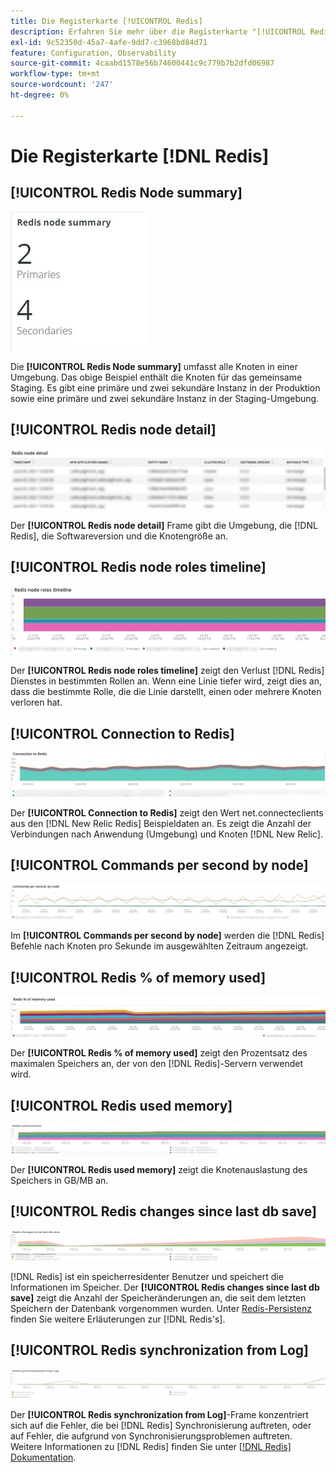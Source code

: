 ```yaml
---
title: Die Registerkarte [!UICONTROL Redis]
description: Erfahren Sie mehr über die Registerkarte "[!UICONTROL Redis]" von [!DNL Observation for Adobe Commerce].
exl-id: 9c52350d-45a7-4afe-9dd7-c3968bd84d71
feature: Configuration, Observability
source-git-commit: 4caabd1578e56b74600441c9c779b7b2dfd06987
workflow-type: tm+mt
source-wordcount: '247'
ht-degree: 0%

---
```


# Die Registerkarte [!DNL Redis]

## [!UICONTROL Redis Node summary]

![Redis-Knoten-Zusammenfassung](../../assets/tools/observation-for-adobe-commerce/redis-tab-1.jpg)

Die **[!UICONTROL Redis Node summary]** umfasst alle Knoten in einer Umgebung. Das obige Beispiel enthält die Knoten für das gemeinsame Staging. Es gibt eine primäre und zwei sekundäre Instanz in der Produktion sowie eine primäre und zwei sekundäre Instanz in der Staging-Umgebung.

## [!UICONTROL Redis node detail]

![Redis-Serverleistungsmetriken und Details zur Knotenkonfiguration](../../assets/tools/observation-for-adobe-commerce/redis-tab-2.jpg)

Der **[!UICONTROL Redis node detail]** Frame gibt die Umgebung, die [!DNL Redis], die Softwareversion und die Knotengröße an.

## [!UICONTROL Redis node roles timeline]

![Zeitleiste für Redis-Knotenrollen](../../assets/tools/observation-for-adobe-commerce/redis-tab-3.jpg)

Der **[!UICONTROL Redis node roles timeline]** zeigt den Verlust [!DNL Redis] Dienstes in bestimmten Rollen an. Wenn eine Linie tiefer wird, zeigt dies an, dass die bestimmte Rolle, die die Linie darstellt, einen oder mehrere Knoten verloren hat.

## [!UICONTROL Connection to Redis]

![Verbindung zu Redis](../../assets/tools/observation-for-adobe-commerce/redis-tab-4.jpg)

Der **[!UICONTROL Connection to Redis]** zeigt den Wert net.connecteclients aus den [!DNL New Relic Redis] Beispieldaten an. Es zeigt die Anzahl der Verbindungen nach Anwendung (Umgebung) und Knoten [!DNL New Relic].

## [!UICONTROL Commands per second by node]

![Befehle pro Sekunde nach Knoten](../../assets/tools/observation-for-adobe-commerce/redis-tab-5.jpg)

Im **[!UICONTROL Commands per second by node]** werden die [!DNL Redis] Befehle nach Knoten pro Sekunde im ausgewählten Zeitraum angezeigt.

## [!UICONTROL Redis % of memory used]

![Redis % des belegten Speichers](../../assets/tools/observation-for-adobe-commerce/redis-tab-6.jpg)

Der **[!UICONTROL Redis % of memory used]** zeigt den Prozentsatz des maximalen Speichers an, der von den [!DNL Redis]-Servern verwendet wird.

## [!UICONTROL Redis used memory]

![Verwendeter Speicher](../../assets/tools/observation-for-adobe-commerce/redis-tab-7.jpg)

Der **[!UICONTROL Redis used memory]** zeigt die Knotenauslastung des Speichers in GB/MB an.

## [!UICONTROL Redis changes since last db save]

![Redis-Änderungen seit dem letzten DB-Speichern](../../assets/tools/observation-for-adobe-commerce/redis-tab-8.jpg)

[!DNL Redis] ist ein speicherresidenter Benutzer und speichert die Informationen im Speicher. Der **[!UICONTROL Redis changes since last db save]** zeigt die Anzahl der Speicheränderungen an, die seit dem letzten Speichern der Datenbank vorgenommen wurden. Unter [Redis-Persistenz](https://redis.io/docs/latest/operate/oss_and_stack/management/persistence/) finden Sie weitere Erläuterungen zur [!DNL Redis's].

## [!UICONTROL Redis synchronization from Log]

![Redis-Synchronisation aus Protokoll](../../assets/tools/observation-for-adobe-commerce/redis-tab-9.jpg)

Der **[!UICONTROL Redis synchronization from Log]**-Frame konzentriert sich auf die Fehler, die bei [!DNL Redis] Synchronisierung auftreten, oder auf Fehler, die aufgrund von Synchronisierungsproblemen auftreten. Weitere Informationen zu [!DNL Redis] finden Sie unter [[!DNL Redis] Dokumentation](https://redis.io/docs/).
